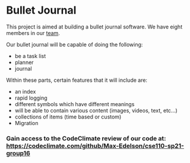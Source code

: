 # Bullet Journal

This project is aimed at building a bullet journal software. We have eight members in our [team](admin/team.md). 

Our bullet journal will be capable of doing the following:
- be a task list
- planner
- journal

Within these parts, certain features that it will include are:
- an index
- rapid logging
- different symbols which have different meanings
- will be able to contain various content (images, videos, text, etc...)
- collections of items (time based or custom)
- Migration

### Gain access to the CodeClimate review of our code at: https://codeclimate.com/github/Max-Edelson/cse110-sp21-group16
